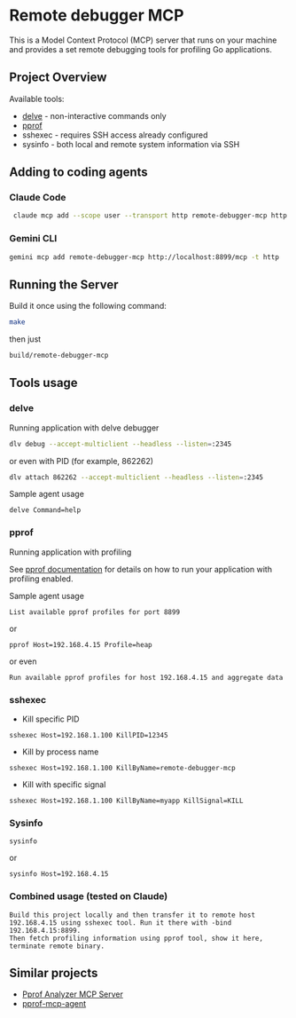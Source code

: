 # Remote debugger MCP
This is a Model Context Protocol (MCP) server that runs on your machine and provides a set remote debugging tools for profiling Go applications.


## Project Overview

Available tools:

- [delve](https://github.com/go-delve/delve) - non-interactive commands only
- [pprof](https://pkg.go.dev/net/http/pprof)
- sshexec - requires SSH access already configured
- sysinfo - both local and remote system information via SSH

## Adding to coding agents

### Claude Code

```bash
 claude mcp add --scope user --transport http remote-debugger-mcp http://localhost:8899/mcp
```

### Gemini CLI

```bash
gemini mcp add remote-debugger-mcp http://localhost:8899/mcp -t http
```



## Running the Server

Build it once using the following command:

```bash
make
```

then just

```bash
build/remote-debugger-mcp
```


## Tools usage 

### delve

Running application with delve debugger

```bash
dlv debug --accept-multiclient --headless --listen=:2345
```

or even with PID (for example, 862262)

```bash
dlv attach 862262 --accept-multiclient --headless --listen=:2345
```

Sample agent usage

```
delve Command=help
```


### pprof

Running application with profiling

See [pprof documentation](https://pkg.go.dev/net/http/pprof) for details on how to run your application with profiling enabled.


Sample agent usage

```
List available pprof profiles for port 8899
```

or

```
pprof Host=192.168.4.15 Profile=heap 
```

or even

```
Run available pprof profiles for host 192.168.4.15 and aggregate data
```

### sshexec

- Kill specific PID

```
sshexec Host=192.168.1.100 KillPID=12345
```

 - Kill by process name

```
sshexec Host=192.168.1.100 KillByName=remote-debugger-mcp
```

- Kill with specific signal

```
sshexec Host=192.168.1.100 KillByName=myapp KillSignal=KILL
```

### Sysinfo

```
sysinfo
```
or

```
sysinfo Host=192.168.4.15
```

### Combined usage (tested on Claude)

```
Build this project locally and then transfer it to remote host 192.168.4.15 using sshexec tool. Run it there with -bind 192.168.4.15:8899.
Then fetch profiling information using pprof tool, show it here, terminate remote binary.
```

## Similar projects

- [Pprof Analyzer MCP Server](https://github.com/ZephyrDeng/pprof-analyzer-mcp)
- [pprof-mcp-agent](https://github.com/yudppp/pprof-mcp-agent)
  
